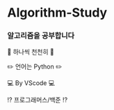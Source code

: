 # Algorithm-Study


### 알고리즘을 공부합니다
🐢 하나씩 천천히 🐢


✏️ 언어는 Python ✏️


💻 By VScode 💻 


⁉️ 프로그래머스/백준 ⁉️ 

